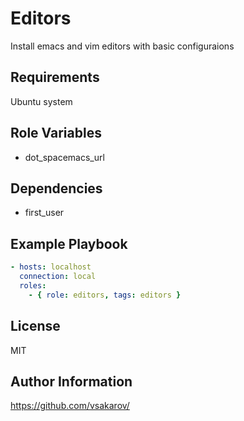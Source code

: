Editors
=========

Install emacs and vim editors with basic configuraions

Requirements
------------

Ubuntu system

Role Variables
--------------

- dot_spacemacs_url

Dependencies
------------

- first_user

Example Playbook
----------------

```yaml
- hosts: localhost
  connection: local
  roles:
    - { role: editors, tags: editors }
```


License
-------

MIT

Author Information
------------------

https://github.com/vsakarov/
